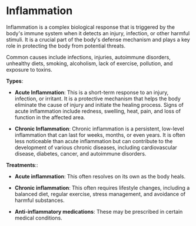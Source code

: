 [//]: # (
source: gpt-3 + jph editing
tags: symptoms
)

# Inflammation

Inflammation is a complex biological response that is triggered by the body's immune system when it detects an injury, infection, or other harmful stimuli. It is a crucial part of the body's defense mechanism and plays a key role in protecting the body from potential threats.

Common causes include infections, injuries, autoimmune disorders, unhealthy diets, smoking, alcoholism, lack of exercise, pollution, and exposure to toxins.

**Types**:

* **Acute Inflammation**: This is a short-term response to an injury, infection, or irritant. It is a protective mechanism that helps the body eliminate the cause of injury and initiate the healing process. Signs of acute inflammation include redness, swelling, heat, pain, and loss of function in the affected area.

* **Chronic Inflammation**: Chronic inflammation is a persistent, low-level inflammation that can last for weeks, months, or even years. It is often less noticeable than acute inflammation but can contribute to the development of various chronic diseases, including cardiovascular disease, diabetes, cancer, and autoimmune disorders.

**Treatments**::

* **Acute inflammation**: This often resolves on its own as the body heals.

* **Chronic inflammation**: This often requires lifestyle changes, including a balanced diet, regular exercise, stress management, and avoidance of harmful substances.

* **Anti-inflammatory medications**: These may be prescribed in certain medical conditions.
